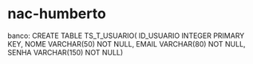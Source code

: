 # nac-humberto

banco:
CREATE TABLE TS_T_USUARIO(
ID_USUARIO INTEGER PRIMARY KEY,
NOME VARCHAR(50) NOT NULL,
EMAIL VARCHAR(80) NOT NULL,
SENHA VARCHAR(150) NOT NULL)

